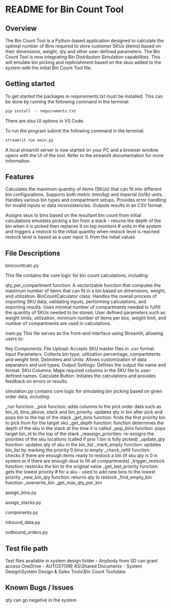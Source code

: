 # README for Bin Count Tool

## Overview
The Bin Count Tool is a Python-based application designed to calculate the optimal number of Bins required to store customer SKUs (items) based on their dimensions, weight, qty and other user-defined parameters. The Bin Count Tool is now integrating Bin Distribution Simulation capabilities. This will emulate bin picking and replinishment based on the skus added to the system with the initial Bin Count Tool file.

## Getting started
To get started the packages in requirements.txt must be installed. This can be done by running the following command in the terminal:
```bash
pip install -r requirements.txt
```
There are also UI options in VS Code.

To run the program submit the following command in the terminal:
```bash
streamlit run main.py
```

A local streamlit server is now started on your PC and a browser window opens with the UI of the tool. Refer to the streamlit documentation for more information.

## Features
Calculates the maximum quantity of items (SKUs) that can fit into different bin configurations.
Supports both metric (mm/kg) and imperial (in/lb) units.
Handles various bin types and compartment setups.
Provides error handling for invalid inputs or data inconsistencies.
Outputs results in an CSV format.

Assigns skus to bins based on the resultant bin count from initial calculations
emulates picking a bin from a stack - returns the depth of the bin when it is picked then replaces it on top
monitors # units in the system and triggers a restock to the initial quantity when restock level is reached
restock level is based as a user input % from the initial values

## File Descriptions
bincountcalc.py

This file contains the core logic for bin count calculations, including:

qty_per_compartment function: A vectorizable function that computes the maximum number of items that can fit in a bin based on dimensions, weight, and utilization.
BinCountCalculator class: Handles the overall process of importing SKU data, validating inputs, performing calculations, and exporting results.
Uses minimal number of compartments needed to fulfill the quantity of SKUs needed to be stored. User defined parameters such as weight limits, utilization, minimum number of items per box, weight limit, and number of compartments are used in calculations.


main.py
This file serves as the front-end interface using Streamlit, allowing users to:

Key Components:
File Upload: Accepts SKU master files in .csv format.
Input Parameters: Collects bin type, utilization percentage, compartments and weight limit.
Delimiters and Units: Allows customization of data separators and unit types.
Output Settings: Defines the output file name and format.
SKU Columns: Maps required columns in the SKU file to user-defined names.
Calculate Button: Initiates the calculations and provides feedback on errors or results.

simulation.py
contains core logic for simulating bin picking based on given order data, including:

_run function: 
_pick function: adds columns to the pick order data such as bin_id, bins_above, stack and bin_priority. updates qty in bin after pick and pops bin to the top of the stack
_get_bins function: finds the first priority bin to pick from for the target sku
_get_depth function: function determines the depth of the sku in the stack at the time it is called
_pop_bins function: pops target bin_id to the top of the stack
_reassign_priorities: re-assigns the priorities of the sku locations (called if prio 1 bin is fully picked)
_update_qty function: updates qty of sku in the bin_list
_mark_empty function: updates bin_list by marking the priority 0 bins to empty
_check_refill function: checks if there are enough items ready to restock a bin (if sku qty is 0 in system or if there are enough skus to fill all compartments)
_trigger_restock function: restocks the bin to the original value
_get_last_priority function: gets the lowest priority # for a sku - used to add new bins to the lowest priority
_new_bin_qty function: returns qty to restock
_find_empty_bin function
_overwrite_bin
_get_max_qty_per_bin



assign_bins.py



assign_stacks.py


components.py


inbound_data.py


outbound_orders.py




## Test file path
Test files available in system design folder - Anybody from SD can grant access
OneDrive - AUTOSTORE AS\Shared Documents - System Design\System Design & Sales Tools\Bin Count Tool\data

## Known Bugs / Issues
qty can go negative in the system


